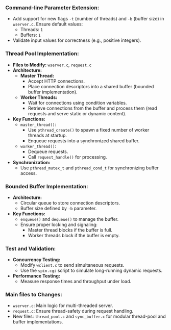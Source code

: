 

### Command-line Parameter Extension:
   - Add support for new flags `-t` (number of threads) and `-b` (buffer size) in `wserver.c`. Ensure default values:
     - Threads: `1`
     - Buffers: `1`
   - Validate input values for correctness (e.g., positive integers).

### Thread Pool Implementation:
   - **Files to Modify:** `wserver.c`, `request.c`
   - **Architecture:**
     - **Master Thread:**
       - Accept HTTP connections.
       - Place connection descriptors into a shared buffer (bounded buffer implementation).
     - **Worker Threads:**
       - Wait for connections using condition variables.
       - Retrieve connections from the buffer and process them (read requests and serve static or dynamic content).
   - **Key Functions:**
     - `master_thread()`:
       - Use `pthread_create()` to spawn a fixed number of worker threads at startup.
       - Enqueue requests into a synchronized shared buffer.
     - `worker_thread()`:
       - Dequeue requests.
       - Call `request_handle()` for processing.
   - **Synchronization:**
     - Use `pthread_mutex_t` and `pthread_cond_t` for synchronizing buffer access.

### Bounded Buffer Implementation:
   - **Architecture:**
     - Circular queue to store connection descriptors.
     - Buffer size defined by `-b` parameter.
   - **Key Functions:**
     - `enqueue()` and `dequeue()` to manage the buffer.
     - Ensure proper locking and signaling:
       - Master thread blocks if the buffer is full.
       - Worker threads block if the buffer is empty.

### Test and Validation:
   - **Concurrency Testing:**
     - Modify `wclient.c` to send simultaneous requests.
     - Use the `spin.cgi` script to simulate long-running dynamic requests.
   - **Performance Testing:**
     - Measure response times and throughput under load.

### Main files to Changes:
   - `wserver.c`: Main logic for multi-threaded server.
   - `request.c`: Ensure thread-safety during request handling.
   - New files: `thread_pool.c` and `sync_buffer.c` for modular thread-pool and buffer implementations.
